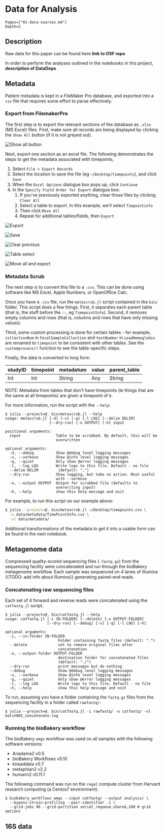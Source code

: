 # Data for Analysis

```@contents
Pages=["01-data-sources.md"]
Depth=2
```

## Description

Raw data for this paper can be found here **link to OSF repo**

In order to perform the analyses outlined in the notebooks in this project,
**description of DataDeps**

## Metadata

Patient metadata is kept in a FileMaker Pro database,
and exported into a `csv` file that requires some effort to parse effectively.

### Export from FilemakerPro

The first step is to
export the relevant sections of the database as `.xlsx` (MS Excel) files.
First, make sure all records are being displayed
by clicking the `Show All` button (if it is not greyed out).

![Show all button](../img/01.showall.png)

Next, export one section as an excel file.
The following demonstrates the steps
to get the metadata associated with timepoints,

1. Select `File > Export Records`
1. Select the location to save the file (eg `~/Desktop/timepoints`),
    and click `Save`
1. When the `Excel Options` dialogue box pops up, click `Continue`
1. In the `Specify Field Order for Export` dialogue box:
    1. If you've previously exported anything, clear those files
        by clicking `Clear All`
    1. Select a table to export.
        In this example, we'll select `Timpointinfo`
    1. Then click `Move All`
    1. Repeat for additional tables/fields, then `Export`

![Export](../img/01.export.png)

![Save](../img/01.save.png)

![Clear previous](../img/01.clearall.png)

![Table select](../img/01.tableselect.png)

![Move all and export](../img/01.moveexport.png)

### Metadata Scrub

The next step is to convert this file to a `.csv`.
This can be done using software like MS Excel, Apple Numbers, or OpenOffice Calc.

Once you have a `.csv` file,
run the `metascrub.jl` script contained in the `bin/` folder.
This script does a few things. First, it separates each parent table
(that is, the stuff before the `::`, eg `TimepointInfo`).
Second, it removes empty columns and rows
(that is, columns and rows that have only missing values).

Third, some custom processing is done for certain tables -
for example,
`collectionNum` in `FecalSampleCollection` and `testNumber` in `LeadHemoglobin`
are renamed to `timepoint` to be consistent with other tables.
See the `customprocess()` function to see the table-specific steps.

Finally, the data is converted to long form.


| studyID  | timepoint | metadatum | value    | parent_table |
|----------|-----------|-----------|----------|--------------|
| Int      | Int       | String    | Any      | String       |

NOTE: Metadata from tables that don't have timepoints
(ie things that are the same at all timepoints)
are given a timepoint of `0`.

For more information, run the script with the `--help`:

```
$ julia --project=@. bin/metascrub.jl --help
usage: metascrub.jl [-d] [-v] [-q] [-l LOG] [--delim DELIM]
                    [--dry-run] [-o OUTPUT] [-h] input

positional arguments:
  input                Table to be scrubbed. By default, this will be
                       overwritten

optional arguments:
  -d, --debug          Show @debug level logging messages
  -v, --verbose        Show @info level logging messages
  -q, --quiet          Only show @error logging messages
  -l, --log LOG        Write logs to this file. Default - no file
  --delim DELIM         (default: ",")
  --dry-run            Show logging, but take no action. Most useful
                       with --verbose
  -o, --output OUTPUT  Output for scrubbed file (defaults to
                       overwriting input)
  -h, --help           show this help message and exit
```

For example, to run this script on our example above:

```sh
$ julia --project=@. bin/metascrub.jl ~/Desktop/timepoints.csv \
  -o data/metadata/TimePointInfo.csv \
  -vl data/metadata/
```

Additional transformations of the metadata to get it into a usable form
can be found in the next notebook.

## Metagenome data

Compressed quality-scored sequencing files (`.fastq.gz`)
from the sequencing facility were concatenated
and run through the bioBakery metagenome workflow.
Each sample was sequenced on 4 lanes of Illumina {{TODO: add info about Illumina}}
generating paired-end reads.

### Concatenating raw sequencing files

Each set of 4 forward and reverse reads
were concatenated using the `catfastq.jl` script.

```
$ julia --project=@. bin/catfastq.jl --help
usage: catfastq.jl [-i IN-FOLDER] [--delete] [-o OUTPUT-FOLDER]
                   [--dry-run] [--debug] [-v] [-q] [-l LOG] [-h]

optional arguments:
  -i, --in-folder IN-FOLDER
                        Folder containing fastq files (default: ".")
  --delete              set to remove original files after
                        concatenation
  -o, --output-folder OUTPUT-FOLDER
                        destination folder for concatenated files
                        (default: "./")
  --dry-run             print messages but do nothing
  --debug               Show @debug level logging messages
  -v, --verbose         Show @info level logging messages
  -q, --quiet           Only show @error logging messages
  -l, --log LOG         Write logs to this file. Default - no file
  -h, --help            show this help message and exit
```

To run, assuming you have a folder containing the `fastq.gz` files
from the sequencing facility in a folder called `rawfastq/`:

```
$ julia --project=@. bin/catfastq.jl -i rawfastq/ -o catfastq/ -vl batch001_concatenate.log
```

### Running the bioBakery workflow

The bioBakery `wmgx` workflow was used on all samples
with the following software versions:

- Anadama2 v0.5
- bioBakery Workflows v0.10
- kneaddata v0.7
- metaphlan2 v2.2
- humann2 v0.11.1

The following command was run on the `regal` compute cluster from Harvard
research computing (a Centos7 environment).

```
$ biobakery_workflows wmgx --input catfastq/ --output analysis/ \
  --bypass-strain-profiling --pair-identifier .1 \
  --grid-jobs 96 --grid-partition serial_requeue,shared,240 # grid options
```

## 16S data

<!-- TODO: Add info about 16S analysis -->
